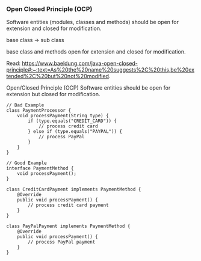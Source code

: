 ### Open Closed Principle (OCP)

Software entities (modules, classes and methods) should be open for extension and closed for modification.


base class -> sub class

base class and methods open for extension and closed for modification.

Read:
https://www.baeldung.com/java-open-closed-principle#:~:text=As%20the%20name%20suggests%2C%20this,be%20extended%2C%20but%20not%20modified.


Open/Closed Principle (OCP) Software entities should be open for extension but closed for modification.

```
// Bad Example
class PaymentProcessor {
    void processPayment(String type) {
        if (type.equals("CREDIT_CARD")) {
            // process credit card
        } else if (type.equals("PAYPAL")) {
            // process PayPal
        }
    }
}

// Good Example
interface PaymentMethod {
    void processPayment();
}

class CreditCardPayment implements PaymentMethod {
    @Override
    public void processPayment() {
        // process credit card payment
    }
}

class PayPalPayment implements PaymentMethod {
    @Override
    public void processPayment() {
        // process PayPal payment
    }
}
```
